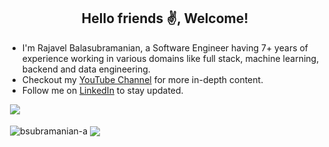 <h2 align="center">Hello friends ✌️, Welcome!</h2>
<ul>
  <li>I'm Rajavel Balasubramanian, a Software Engineer having 7+ years of experience working in various domains like full stack, machine learning, backend and data engineering.</li>  
  <li>Checkout my <a href="https://www.youtube.com/@crtvecode">YouTube Channel</a> for more in-depth content.</li>
  <li>Follow me on <a href="https://www.linkedin.com/in/bsubbu/">LinkedIn</a> to stay updated.</li>
</ul>

&nbsp;![](https://komarev.com/ghpvc/?username=rajavelbala771980&color=brightgreen)
<p>&nbsp;<img align="center" src="https://github-readme-stats.vercel.app/api?username=rajavelbala771980&show_icons=true&locale=en" alt="bsubramanian-a" />
<img align="center" src="https://github-readme-stats.vercel.app/api/top-langs/?username=rajavelbala771980&layout=compact&hide_border=true&&langs_count=10&show_icons=true&theme=transparent" />
</p>
